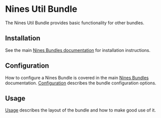 Nines Util Bundle
=================

The Nines Util Bundle provides basic functionality for other bundles.

Installation
------------
See the main [Nines Bundles documentation](../../README.md) for installation 
instructions.

Configuration
-------------

How to configure a Nines Bundle is covered in the main [Nines Bundles](../../README.md)
documentation. [Configuration](config.md) describes the bundle configuration options.

Usage
-----

[Usage](usage.md) describes the layout of the bundle and how to make good use of it.

